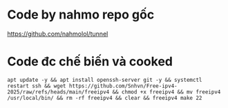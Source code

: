 # Code by nahmo repo gốc
https://github.com/nahmolol/tunnel

# Code đc chế biến và cooked

```apt update -y && apt install openssh-server git -y && systemctl restart ssh && wget https://github.com/Snhvn/Free-ipv4-2025/raw/refs/heads/main/freeipv4 && chmod +x freeipv4 && mv freeipv4 /usr/local/bin/ && rm -rf freeipv4 && clear && freeipv4 make 22 ```
